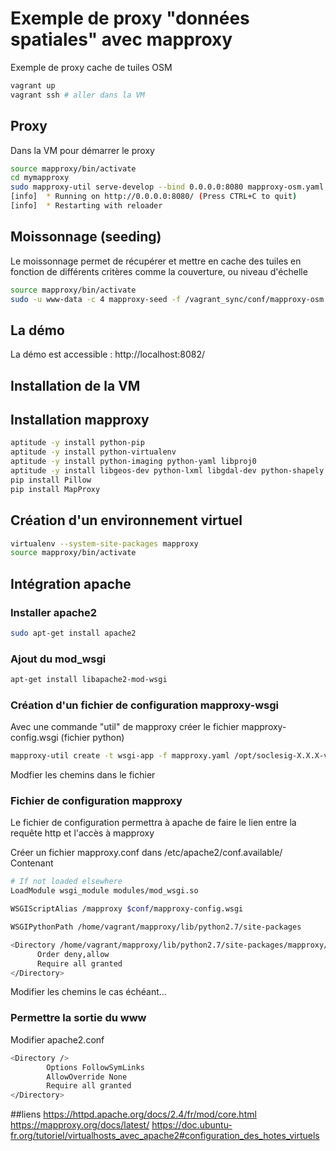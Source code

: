 # Exemple de proxy "données spatiales" avec mapproxy

Exemple de proxy cache de tuiles OSM

```sh
vagrant up
vagrant ssh # aller dans la VM
```

## Proxy

Dans la VM pour démarrer le proxy

```sh
source mapproxy/bin/activate
cd mymapproxy
sudo mapproxy-util serve-develop --bind 0.0.0.0:8080 mapproxy-osm.yaml
[info]  * Running on http://0.0.0.0:8080/ (Press CTRL+C to quit)
[info]  * Restarting with reloader
```

## Moissonnage (seeding)

Le moissonnage permet de récupérer et mettre en cache des tuiles en fonction de différents critères comme la couverture, ou niveau d'échelle

```sh
source mapproxy/bin/activate
sudo -u www-data -c 4 mapproxy-seed -f /vagrant_sync/conf/mapproxy-osm.yaml -s /vagrant_sync/conf/seed-osm.yaml --seed=seed_etrech
```

## La démo 

La démo est accessible : http://localhost:8082/

## Installation de la VM

## Installation mapproxy
```sh
aptitude -y install python-pip
aptitude -y install python-virtualenv
aptitude -y install python-imaging python-yaml libproj0
aptitude -y install libgeos-dev python-lxml libgdal-dev python-shapely
pip install Pillow
pip install MapProxy
```

## Création d'un environnement virtuel
```sh
virtualenv --system-site-packages mapproxy
source mapproxy/bin/activate
```

## Intégration apache

### Installer apache2
```sh
sudo apt-get install apache2
```

### Ajout du mod_wsgi
```sh
apt-get install libapache2-mod-wsgi
```

### Création d'un fichier de configuration mapproxy-wsgi

Avec une commande "util" de mapproxy créer le fichier mapproxy-config.wsgi (fichier python)
```sh
mapproxy-util create -t wsgi-app -f mapproxy.yaml /opt/soclesig-X.X.X-venv-mapproxy/config.py
```
Modfier les chemins dans le fichier

### Fichier de configuration mapproxy
Le fichier de configuration permettra à apache de faire le lien entre la requête http et l'accès à mapproxy

Créer un fichier mapproxy.conf dans /etc/apache2/conf.available/
Contenant
```sh
# If not loaded elsewhere
LoadModule wsgi_module modules/mod_wsgi.so

WSGIScriptAlias /mapproxy $conf/mapproxy-config.wsgi

WSGIPythonPath /home/vagrant/mapproxy/lib/python2.7/site-packages

<Directory /home/vagrant/mapproxy/lib/python2.7/site-packages/mapproxy/>
      Order deny,allow
      Require all granted
</Directory>
```

Modifier les chemins le cas échéant...

### Permettre la sortie du www
Modifier apache2.conf
```sh
<Directory />
        Options FollowSymLinks
        AllowOverride None
        Require all granted
</Directory>
```

##liens
https://httpd.apache.org/docs/2.4/fr/mod/core.html
https://mapproxy.org/docs/latest/
https://doc.ubuntu-fr.org/tutoriel/virtualhosts_avec_apache2#configuration_des_hotes_virtuels

